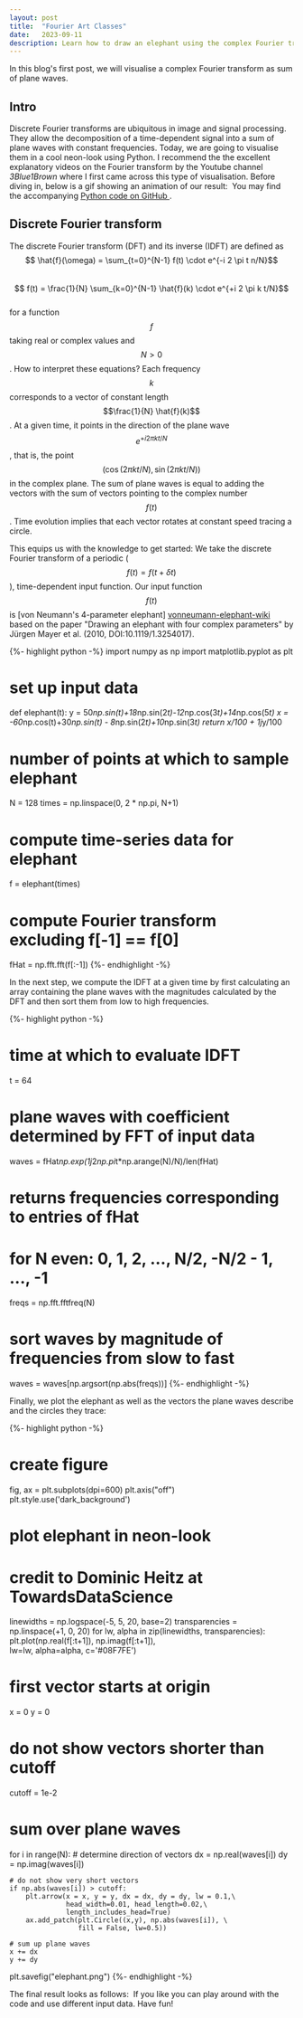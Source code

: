 ```yaml
---
layout: post
title:  "Fourier Art Classes"
date:   2023-09-11
description: Learn how to draw an elephant using the complex Fourier transform! 
---
```


<script src="https://cdn.mathjax.org/mathjax/latest/MathJax.js?config=TeX-AMS-MML_HTMLorMML" type="text/javascript"></script>

<p class="intro"><span class="dropcap">I</span>n this blog's first post, we will visualise a complex Fourier transform as sum of plane waves. </p>


## Intro
Discrete Fourier transforms are ubiquitous in image and signal processing. They allow the decomposition of a time-dependent signal into a sum of plane waves with constant frequencies. Today, we are going to visualise them in a cool neon-look using Python. I recommend the the excellent explanatory videos on the Fourier transform by the Youtube channel <em>3Blue1Brown</em> where I first came across this type of visualisation. 
Before diving in, below is a gif showing an animation of our result:
<img src="{{ site.baseurl }}/assets/img/fourierpainter-python/animation.gif" alt="" class="center"> 
You may find the accompanying <a href="https://github.com/KunkelAlexander/fourierpainter-python"> Python code on GitHub </a>. 


## Discrete Fourier transform

The discrete Fourier transform (DFT) and its inverse (IDFT) are defined as\
$$ \hat{f}(\omega) = \sum_{t=0}^{N-1} f(t) \cdot e^{-i 2 \pi t n/N}$$\
$$ f(t) = \frac{1}{N} \sum_{k=0}^{N-1} \hat{f}(k) \cdot e^{+i 2 \pi k t/N}$$\
for a function $$f$$ taking real or complex values and $$N > 0$$. 
How to interpret these equations? Each frequency $$k$$ corresponds to a vector of constant length $$\frac{1}{N} \hat{f}(k)$$. At a given time, it points in the direction of the plane wave $$e^{+i 2 \pi k t/N}$$, that is, the point $$(\cos(2 \pi k t/N), \sin(2 \pi k t/N))$$ in the complex plane. The sum of plane waves is equal to adding the vectors with the sum of vectors pointing to the complex number $$f(t)$$. Time evolution implies that each vector rotates at constant speed tracing a circle.

This equips us with the knowledge to get started: We take the discrete Fourier transform of a periodic ($$f(t) = f(t + \delta t)$$), time-dependent input function. Our input function $$f(t)$$ is [von Neumann's 4-parameter elephant] [vonneumann-elephant-wiki] based on the paper "Drawing an elephant with four complex parameters" by Jürgen Mayer et al. (2010, DOI:10.1119/1.3254017).


{%- highlight python -%}
import numpy as np 
import matplotlib.pyplot as plt

# set up input data
def elephant(t):
    y =  50*np.sin(t)+18*np.sin(2*t)-12*np.cos(3*t)+14*np.cos(5*t)
    x = -60*np.cos(t)+30*np.sin(t)  - 8*np.sin(2*t)+10*np.sin(3*t)
    return x/100 + 1j*y/100

# number of points at which to sample elephant
N      = 128
times  = np.linspace(0, 2 * np.pi, N+1)
# compute time-series data for elephant
f      = elephant(times)
# compute Fourier transform excluding f[-1] == f[0]
fHat   = np.fft.fft(f[:-1])
{%- endhighlight -%}

In the next step, we compute the IDFT at a given time by first calculating an array containing the plane waves with the magnitudes calculated by the DFT and then sort them from low to high frequencies.

{%- highlight python -%}
# time at which to evaluate IDFT
t      = 64 
# plane waves with coefficient determined by FFT of input data 
waves  = fHat*np.exp(1j*2*np.pi*t*np.arange(N)/N)/len(fHat)
# returns frequencies corresponding to entries of fHat
# for N even: 0, 1, 2, ..., N/2, -N/2 - 1, ..., -1
freqs  = np.fft.fftfreq(N)
# sort waves by magnitude of frequencies from slow to fast 
waves  = waves[np.argsort(np.abs(freqs))]
{%- endhighlight -%}

Finally, we plot the elephant as well as the vectors the plane waves describe and the circles they trace:

{%- highlight python -%}
# create figure
fig, ax = plt.subplots(dpi=600)
plt.axis("off") 
plt.style.use('dark_background')

# plot elephant in neon-look 
# credit to Dominic Heitz at TowardsDataScience
linewidths     = np.logspace(-5, 5, 20, base=2)
transparencies = np.linspace(+1, 0, 20)
for lw, alpha in zip(linewidths, transparencies):
    plt.plot(np.real(f[:t+1]), np.imag(f[:t+1]), \
             lw=lw, alpha=alpha, c='#08F7FE')
    
# first vector starts at origin
x      = 0
y      = 0
# do not show vectors shorter than cutoff
cutoff = 1e-2

# sum over plane waves
for i in range(N):
    # determine direction of vectors 
    dx = np.real(waves[i])
    dy = np.imag(waves[i])

    # do not show very short vectors
    if np.abs(waves[i]) > cutoff:
        plt.arrow(x = x, y = y, dx = dx, dy = dy, lw = 0.1,\
                  head_width=0.01, head_length=0.02,\
                  length_includes_head=True)
        ax.add_patch(plt.Circle((x,y), np.abs(waves[i]), \
                     fill = False, lw=0.5))

    # sum up plane waves
    x += dx
    y += dy

plt.savefig("elephant.png")
{%- endhighlight -%}

The final result looks as follows:
<img src="{{ site.baseurl }}/assets/img/fourierpainter-python/elephant.png" alt="" class="center"> 
If you like you can play around with the code and use different input data. Have fun!



[fourierpainter-python-gh]: https://github.com/KunkelAlexander/fourierpainter-python
[vonneumann-elephant-wiki]: https://en.wikipedia.org/w/index.php?title=Von_Neumann%27s_elephant&oldid=1136353945